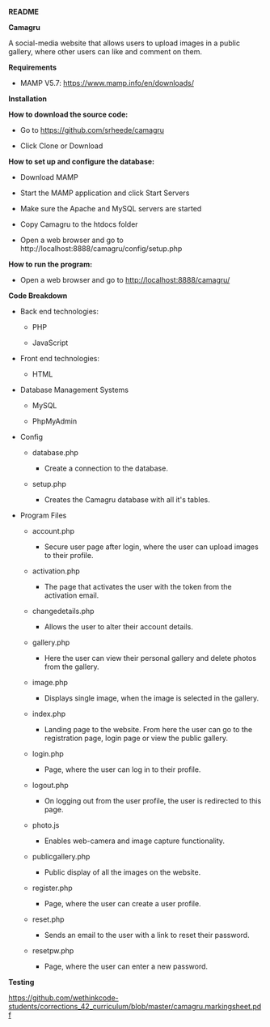 **README**

**Camagru**

A social-media website that allows users to upload images in a public
gallery, where other users can like and comment on them.

**Requirements**

-   MAMP V5.7: <https://www.mamp.info/en/downloads/>

**Installation**

**How to download the source code:**

-   Go to <https://github.com/srheede/camagru>

-   Click Clone or Download

**How to set up and configure the database:**

-   Download MAMP

-   Start the MAMP application and click Start Servers

-   Make sure the Apache and MySQL servers are started

-   Copy Camagru to the htdocs folder

-   Open a web browser and go to
    http://localhost:8888/camagru/config/setup.php

**How to run the program:**

-   Open a web browser and go to <http://localhost:8888/camagru/>

**Code Breakdown**

-   Back end technologies:

    -   PHP

    -   JavaScript

-   Front end technologies:

    -   HTML

-   Database Management Systems

    -   MySQL

    -   PhpMyAdmin

-   Config

    -   database.php

        -   Create a connection to the database.

    -   setup.php

        -   Creates the Camagru database with all it's tables.

-   Program Files

    -   account.php

        -   Secure user page after login, where the user can upload
            images to their profile.

    -   activation.php

        -   The page that activates the user with the token from the
            activation email.

    -   changedetails.php

        -   Allows the user to alter their account details.

    -   gallery.php

        -   Here the user can view their personal gallery and delete
            photos from the gallery.

    -   image.php

        -   Displays single image, when the image is selected in the
            gallery.

    -   index.php

        -   Landing page to the website. From here the user can go to
            the registration page, login page or view the public
            gallery.

    -   login.php

        -   Page, where the user can log in to their profile.

    -   logout.php

        -   On logging out from the user profile, the user is redirected
            to this page.

    -   photo.js

        -   Enables web-camera and image capture functionality.

    -   publicgallery.php

        -   Public display of all the images on the website.

    -   register.php

        -   Page, where the user can create a user profile.

    -   reset.php

        -   Sends an email to the user with a link to reset their
            password.

    -   resetpw.php

        -   Page, where the user can enter a new password.

**Testing**

<https://github.com/wethinkcode-students/corrections_42_curriculum/blob/master/camagru.markingsheet.pdf>
